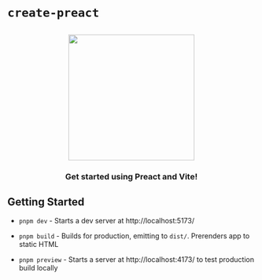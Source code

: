 # `create-preact`

<h2 align="center">
  <img height="256" width="256" src="./src/assets/preact.svg">
</h2>

<h3 align="center">Get started using Preact and Vite!</h3>

## Getting Started

-   `pnpm dev` - Starts a dev server at http://localhost:5173/

-   `pnpm build` - Builds for production, emitting to `dist/`. Prerenders app to static HTML

-   `pnpm preview` - Starts a server at http://localhost:4173/ to test production build locally
